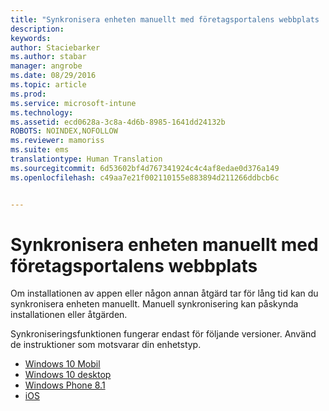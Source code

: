 ```yaml
---
title: "Synkronisera enheten manuellt med företagsportalens webbplats | Microsoft Intune"
description: 
keywords: 
author: Staciebarker
ms.author: stabar
manager: angrobe
ms.date: 08/29/2016
ms.topic: article
ms.prod: 
ms.service: microsoft-intune
ms.technology: 
ms.assetid: ecd0628a-3c8a-4d6b-8985-1641dd24132b
ROBOTS: NOINDEX,NOFOLLOW
ms.reviewer: mamoriss
ms.suite: ems
translationtype: Human Translation
ms.sourcegitcommit: 6d53602bf4d767341924c4c4af8edae0d376a149
ms.openlocfilehash: c49aa7e21f002110155e883894d211266ddbcb6c


---
```



# Synkronisera enheten manuellt med företagsportalens webbplats

Om installationen av appen eller någon annan åtgärd tar för lång tid kan du synkronisera enheten manuellt. Manuell synkronisering kan påskynda installationen eller åtgärden.

Synkroniseringsfunktionen fungerar endast för följande versioner. Använd de instruktioner som motsvarar din enhetstyp.

* [Windows 10 Mobil](sync-your-device-manually-windows.md#windows-10-mobile)
* [Windows 10 desktop](sync-your-device-manually-windows.md#windows-10-desktop)
* [Windows Phone 8.1](sync-your-device-manually-windows.md#windows-phone-8-1)
* [iOS](sync-your-device-manually-ios.md)



<!--HONumber=Oct16_HO2-->


